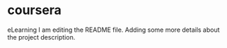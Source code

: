 # coursera
eLearning
I am editing the README file. Adding some more details about the project description.

